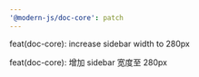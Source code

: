```yaml
---
'@modern-js/doc-core': patch
---
```


feat(doc-core): increase sidebar width to 280px

feat(doc-core): 增加 sidebar 宽度至 280px
